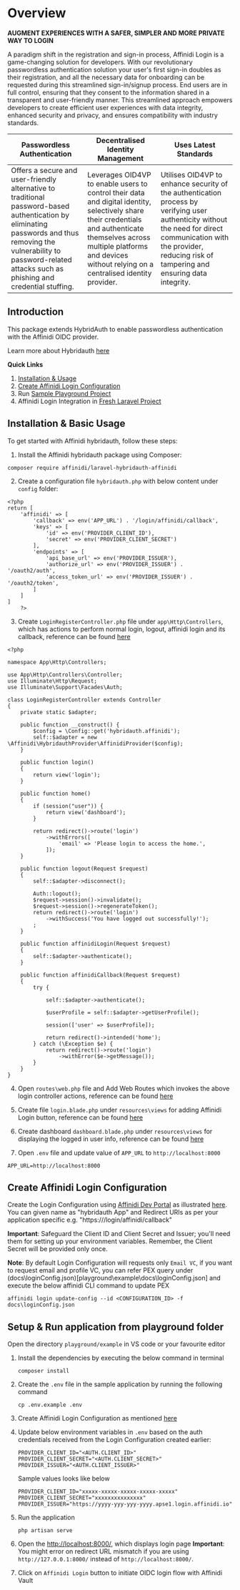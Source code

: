 # Overview

**AUGMENT EXPERIENCES WITH A SAFER, SIMPLER AND MORE PRIVATE WAY TO LOGIN**

A paradigm shift in the registration and sign-in process, Affinidi Login is a game-changing solution for developers. With our revolutionary passwordless authentication solution your user's first sign-in doubles as their registration, and all the necessary data for onboarding can be requested during this streamlined sign-in/signup process. End users are in full control, ensuring that they consent to the information shared in a transparent and user-friendly manner. This streamlined approach empowers developers to create efficient user experiences with data integrity, enhanced security and privacy, and ensures compatibility with industry standards.

| Passwordless Authentication | Decentralised Identity Management | Uses Latest Standards |
|---|---|---|
| Offers a secure and user-friendly alternative to traditional password-based authentication by eliminating passwords and thus removing the vulnerability to password-related attacks such as phishing and credential stuffing. | Leverages OID4VP to enable users to control their data and digital identity, selectively share their credentials and authenticate themselves across multiple platforms and devices without relying on a centralised identity provider. | Utilises OID4VP to enhance security of the authentication process by verifying user authenticity without the need for direct communication with the provider, reducing risk of tampering and ensuring data integrity. |

## Introduction

This package extends HybridAuth to enable passwordless authentication with the Affinidi OIDC provider.

Learn more about Hybridauth [here](https://hybridauth.github.io/)

**Quick Links**
1. [Installation & Usage](#installation--basic-usage)
2. [Create Affinidi Login Configuration](#create-affinidi-login-configuration)
3. Run [Sample Playground Project](#setup--run-application-from-playground-folder)
4. Affinidi Login Integration in [Fresh Laravel Project](/docs/Fresh-Laravel-HybridAuth.md)

## Installation & Basic Usage

To get started with Affinidi hybridauth, follow these steps:

1. Install the Affinidi hybridauth package using Composer:

```
composer require affinidi/laravel-hybridauth-affinidi
```

2. Create a configuration file `hybridauth.php` with below content under `config` folder:

```
<?php
return [
    'affinidi' => [
        'callback' => env('APP_URL') . '/login/affinidi/callback',
        'keys' => [
            'id' => env('PROVIDER_CLIENT_ID'),
            'secret' => env('PROVIDER_CLIENT_SECRET')
        ],
        'endpoints' => [
            'api_base_url' => env('PROVIDER_ISSUER'),
            'authorize_url' => env('PROVIDER_ISSUER') . '/oauth2/auth',
            'access_token_url' => env('PROVIDER_ISSUER') . '/oauth2/token',
        ]
    ]
]
    ?>
```

3. Create `LoginRegisterController.php` file under `app\Http\Controllers`, which has actions to perform normal login, logout, affinidi login and its callback, reference can be found [here](playground\example\app\Http\Controllers\LoginRegisterController.php)

```
<?php

namespace App\Http\Controllers;

use App\Http\Controllers\Controller;
use Illuminate\Http\Request;
use Illuminate\Support\Facades\Auth;

class LoginRegisterController extends Controller
{
    private static $adapter;

    public function __construct() {
        $config = \Config::get('hybridauth.affinidi');
        self::$adapter = new \Affinidi\HybridauthProvider\AffinidiProvider($config);
    }

    public function login()
    {
        return view('login');
    }

    public function home()
    {
        if (session("user")) {
            return view('dashboard');
        }

        return redirect()->route('login')
            ->withErrors([
                'email' => 'Please login to access the home.',
            ]);
    }

    public function logout(Request $request)
    {   
        self::$adapter->disconnect();

        Auth::logout();
        $request->session()->invalidate();
        $request->session()->regenerateToken();
        return redirect()->route('login')
            ->withSuccess('You have logged out successfully!');
        ;
    }

    public function affinidiLogin(Request $request)
    {
        self::$adapter->authenticate();
    }

    public function affinidiCallback(Request $request)
    {
        try {

            self::$adapter->authenticate();

            $userProfile = self::$adapter->getUserProfile();

            session(['user' => $userProfile]);

            return redirect()->intended('home');
        } catch (\Exception $e) {
            return redirect()->route('login')
                ->withError($e->getMessage());
        }
    }
}

```

4. Open `routes\web.php` file and Add Web Routes which invokes the above login controller actions, reference can be found [here](playground\example\routes\web.php)

5. Create file `login.blade.php` under `resources\views` for adding Affinidi Login button, reference can be found [here](playground\example\resources\views\login.blade.php)

6. Create dashboard `dashboard.blade.php` under `resources\views` for displaying the logged in user info, reference can be found [here](playground\example\resources\views\dashboard.blade.php)

7. Open `.env` file and update value of `APP_URL` to `http://localhost:8000`
```
APP_URL=http://localhost:8000
```

## Create Affinidi Login Configuration

Create the Login Configuration using [Affinidi Dev Portal](https://portal.affinidi.com/) as illustrated [here](https://docs.affinidi.com/docs/affinidi-login/login-configuration/#using-affinidi-portal). You can given name as "hybridauth App" and Redirect URIs as per your application specific e.g. "https://<domain-name>/login/affinidi/callback"

**Important**: Safeguard the Client ID and Client Secret and Issuer; you'll need them for setting up your environment variables. Remember, the Client Secret will be provided only once.

**Note**: By default Login Configuration will requests only `Email VC`, if you want to request email and profile VC, you can refer PEX query under (docs\loginConfig.json)[playground\example\docs\loginConfig.json] and execute the below affinidi CLI command to update PEX
```
affinidi login update-config --id <CONFIGURATION_ID> -f docs\loginConfig.json
```

## Setup & Run application from playground folder

Open the directory `playground/example` in VS code or your favourite editor

 1. Install the dependencies by executing the below command in terminal
    ```
    composer install
    ```
 2. Create the `.env` file in the sample application by running the following command
    ```
    cp .env.example .env
    ```
 3. Create Affinidi Login Configuration as mentioned [here](#create-affinidi-login-configuration)
 
 4. Update below environment variables in `.env` based on the auth credentials received from the Login Configuration created earlier:
    ```
    PROVIDER_CLIENT_ID="<AUTH.CLIENT_ID>"
    PROVIDER_CLIENT_SECRET="<AUTH.CLIENT_SECRET>"
    PROVIDER_ISSUER="<AUTH.CLIENT_ISSUER>"
    ```
    Sample values looks like below
    ```
    PROVIDER_CLIENT_ID="xxxxx-xxxxx-xxxxx-xxxxx-xxxxx"
    PROVIDER_CLIENT_SECRET="xxxxxxxxxxxxxxx"
    PROVIDER_ISSUER="https://yyyy-yyy-yyy-yyyy.apse1.login.affinidi.io"
    ```
5. Run the application
    ```
    php artisan serve
    ```
6. Open the [http://localhost:8000/](http://localhost:8000/), which displays login page 
    **Important**: You might error on redirect URL mismatch if you are using `http://127.0.0.1:8000/` instead of `http://localhost:8000/`. 
7. Click on `Affinidi Login` button to initiate OIDC login flow with Affinidi Vault
